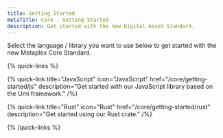 ```yaml
---
title: Getting Started
metaTitle: Core - Getting Started
description: Get started with the new Digital Asset Standard.
---
```


Select the language / library you want to use below to get started with the new Metaplex Core Standard.

{% quick-links %}

{% quick-link title="JavaScript" icon="JavaScript" href="/core/getting-started/js" description="Get started with our JavaScript library based on the Umi framework." /%}

{% quick-link title="Rust" icon="Rust" href="/core/getting-started/rust" description="Get started using our Rust crate." /%}

{% /quick-links %}
